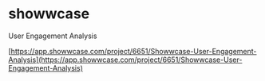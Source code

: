 # showwcase

User Engagement Analysis

[https://app.showwcase.com/project/6651/Showwcase-User-Engagement-Analysis](https://app.showwcase.com/project/6651/Showwcase-User-Engagement-Analysis)
